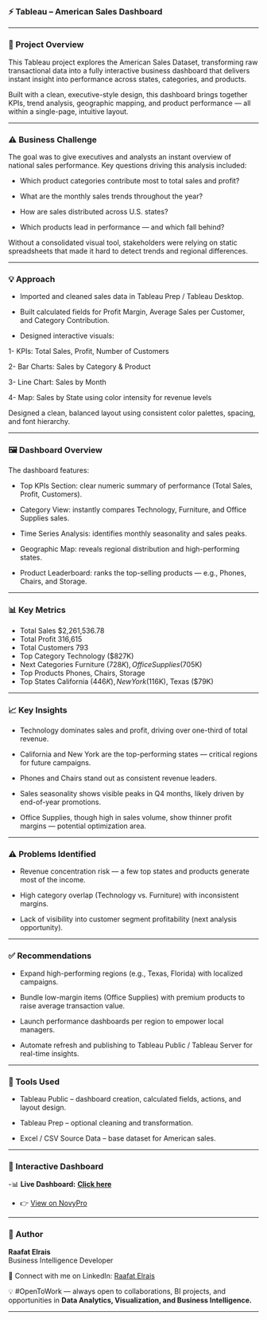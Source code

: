 ### ⚡ Tableau – American Sales Dashboard

---

### 📘 Project Overview

This Tableau project explores the American Sales Dataset, transforming raw transactional data into a fully interactive business dashboard that delivers instant insight into performance across states, categories, and products.

Built with a clean, executive-style design, this dashboard brings together KPIs, trend analysis, geographic mapping, and product performance — all within a single-page, intuitive layout.

---

### ⚠️ Business Challenge

The goal was to give executives and analysts an instant overview of national sales performance.
Key questions driving this analysis included:

- Which product categories contribute most to total sales and profit?

- What are the monthly sales trends throughout the year?

- How are sales distributed across U.S. states?

- Which products lead in performance — and which fall behind?

Without a consolidated visual tool, stakeholders were relying on static spreadsheets that made it hard to detect trends and regional differences.

---

### 💡 Approach

- Imported and cleaned sales data in Tableau Prep / Tableau Desktop.

- Built calculated fields for Profit Margin, Average Sales per Customer, and Category Contribution.

- Designed interactive visuals:

1- KPIs: Total Sales, Profit, Number of Customers

2- Bar Charts: Sales by Category & Product

3- Line Chart: Sales by Month

4- Map: Sales by State using color intensity for revenue levels


Designed a clean, balanced layout using consistent color palettes, spacing, and font hierarchy.

---

### 🖼️ Dashboard Overview

The dashboard features:

- Top KPIs Section: clear numeric summary of performance (Total Sales, Profit, Customers).

- Category View: instantly compares Technology, Furniture, and Office Supplies sales.

- Time Series Analysis: identifies monthly seasonality and sales peaks.

- Geographic Map: reveals regional distribution and high-performing states.

- Product Leaderboard: ranks the top-selling products — e.g., Phones, Chairs, and Storage.

---

### 📊 Key Metrics

- Total Sales	$2,261,536.78
- Total Profit	316,615
- Total Customers	793
- Top Category	Technology ($827K)
- Next Categories	Furniture ($728K), Office Supplies ($705K)
- Top Products	Phones, Chairs, Storage
- Top States	California ($446K), New York ($116K), Texas ($79K)

---

### 📈 Key Insights

- Technology dominates sales and profit, driving over one-third of total revenue.

- California and New York are the top-performing states — critical regions for future campaigns.

- Phones and Chairs stand out as consistent revenue leaders.

- Sales seasonality shows visible peaks in Q4 months, likely driven by end-of-year promotions.

- Office Supplies, though high in sales volume, show thinner profit margins — potential optimization area.

---

### ⚠️ Problems Identified

- Revenue concentration risk — a few top states and products generate most of the income.

- High category overlap (Technology vs. Furniture) with inconsistent margins.

- Lack of visibility into customer segment profitability (next analysis opportunity).

---

### ✅ Recommendations

- Expand high-performing regions (e.g., Texas, Florida) with localized campaigns.

- Bundle low-margin items (Office Supplies) with premium products to raise average transaction value.

- Launch performance dashboards per region to empower local managers.

- Automate refresh and publishing to Tableau Public / Tableau Server for real-time insights.

---

### 🧰 Tools Used

- Tableau Public – dashboard creation, calculated fields, actions, and layout design.

- Tableau Prep – optional cleaning and transformation.

- Excel / CSV Source Data – base dataset for American sales.

---

### 🔗 Interactive Dashboard

-📊 **Live Dashboard:** [**Click here**](https://public.tableau.com/views/TableauITIProject_17596022079610/Dashboard1?:language=en-US&publish=yes&:sid=&:redirect=auth&:display_count=n&:origin=viz_share_link) 
- 👉 [View on NovyPro](https://project.novypro.com/3tks8M)

--- 

### 👤 Author
**Raafat Elrais**  
Business Intelligence Developer  

👤 Connect with me on LinkedIn: [Raafat Elrais](https://www.linkedin.com/in/raafat-elrais/)  

💡 #OpenToWork — always open to collaborations, BI projects, and opportunities in **Data Analytics, Visualization, and Business Intelligence.**

---
